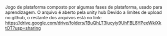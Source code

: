 Jogo de plataforma composto por algumas fases de plataforma, usado para aprendizagem.
O arquivo é aberto pela unity hub
Devido a limites de upload no github, o restante dos arquivos está no link: https://drive.google.com/drive/folders/1BuQhLT3lucyiy9UhFBL8YPeeWkiXktOT?usp=sharing
